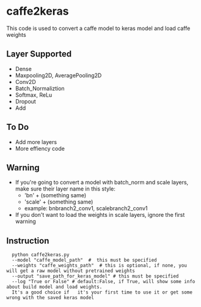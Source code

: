 # caffe2keras
This code is used to convert a caffe model to keras model and load caffe weights   

## Layer Supported
- Dense
- Maxpooling2D, AveragePooling2D
- Conv2D
- Batch_Normaliztion
- Softmax, ReLu
- Dropout
- Add

## To Do
- Add more layers
- More effiency code

## Warning
- If you're going to convert a model with batch_norm and scale layers, make sure their layer name in this style:  
  - 'bn' + (something same)  
  - 'scale' + (something same)
  - example: bnbranch2\_conv1, scalebranch2\_conv1  
- If you don't want to load the weights in scale layers, ignore the first warning

## Instruction 
``` 
  python caffe2keras.py
  --model "caffe_model_path"  #  this must be specified  
  --weights "caffe_weights_path"  # this is optional, if none, you will get a raw model without pretrained weights  
  --output "save_path_for_keras_model" # this must be specified  
  --log "True or False" # default:False, if True, will show some info about build model and load weights.   
  It's a good choice if   it's your first time to use it or get some wrong with the saved keras model  
```
